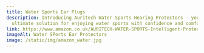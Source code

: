 ```yaml
---
title: Water Sports Ear Plugs
description: Introducing Auritech Water Sports Hearing Protectors - your
  ultimate solution for enjoying water sports with confidence and comfort
link: https://www.amazon.co.uk/AURITECH-WATER-SPORTS-Intelligent-Protection/dp/B00DEDN4JE?maas=maas_adg_66FED6D2A670277255112D7CD8040AE9_afap_abs&ref_=aa_maas&tag=maas
imageAlt: Water SPorts Ear Protectors
image: /static/img/amazon_water.jpg
---
```

